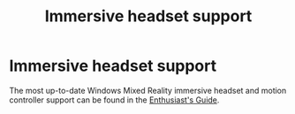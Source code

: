 ﻿---
title: Immersive headset support
description: 
author: 
ms.author: mazeller
ms.date: 2/28/2018
ms.topic: article
keywords: 
---



# Immersive headset support

The most up-to-date Windows Mixed Reality immersive headset and motion controller support can be found in the [Enthusiast's Guide](https://docs.microsoft.com/en-us/windows/mixed-reality/enthusiast-guide/troubleshooting-windows-mixed-reality).